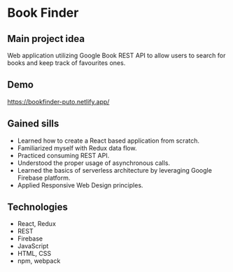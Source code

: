 # Book Finder

## Main project idea

Web application utilizing Google Book REST API to allow users to search for books and keep track of favourites ones. 

## Demo

https://bookfinder-puto.netlify.app/

## Gained sills
* Learned how to create a React based application from scratch.
* Familiarized myself with Redux data flow.
* Practiced consuming REST API.
* Understood the proper usage of asynchronous calls.
* Learned the basics of serverless architecture by leveraging Google Firebase platform.
* Applied Responsive Web Design principles. 

## Technologies
* React, Redux
* REST
* Firebase
* JavaScript
* HTML, CSS
* npm, webpack
